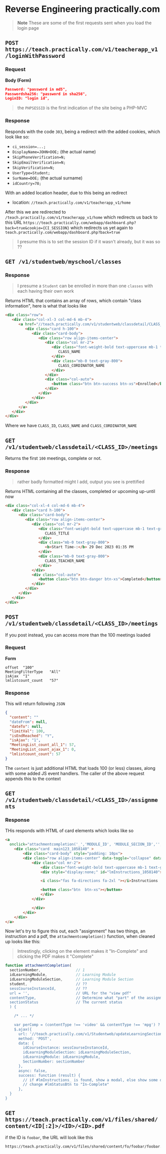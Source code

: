 # Reverse Engineering practically.com


> **Note**
> These are some of the first requests sent when you load the login page

## `POST https://teach.practically.com/v1/teacherapp_v1/loginWithPassword`


### Request

**Body (Form)**

```json
Password: "password in md5",
Passwordsha256: "password in sha256",
LoginID: "login id",
```

> the `PHPSESSID` is the first indication of the site being a PHP-MVC 

### Response

Responds with the code `303`, being a redirect with the added cookies, which look like so:

- `ci_session=...;`
- `DisplayName=JOHN+DOE;` (the actual name)
- `SkipPhoneVerification=N;`
- `SkipEmailVerification=N;`
- `SkipVerification=N;`
- `UserType=Student;`
- `SurName=DOE;` (the actual surname)
- `idCountry=78;`

With an added location header, due to this being an redirect

- location:  `//teach.practically.com/v1/teacherapp_v1/home`

After this we are redirected to `/teach.practically.com/v1/teacherapp_v1/home` which redirects us back to this URL `https://teach.practically.com/webapp/dashboard.php?back=true&cookie={CI_SESSION}` which redirects us yet again to `teach.practically.com/webapp/dashboard.php?back=true` 

> I presume this is to set the session ID if it wasn't already, but it was so ??


## `GET /v1/studentweb/myschool/classes`

### Response

> I presume a `Student` can be enrolled in more than one `classes` with each having their own work

Returns HTML that contains an array of rows, which contain "class information", here is what that looks like

```html
<div class="row">
   <div class="col-xl-3 col-md-6 mb-4">
      <a href="//teach.practically.com/v1/studentweb/classdetail/CLASS_ID">
         <div class="card h-100">
            <div class="card-body">
               <div class="row align-items-center">
                  <div class="col mr-2">
                     <div class="font-weight-bold text-uppercase mb-1 text-gray-800">
                        CLASS_NAME					  
                     </div>
                     <div class="mb-0 text-gray-800">
                        CLASS_CORDINATOR_NAME
                     </div>
                  </div>
                  <div class="col-auto">
                     <button class="btn btn-success btn-xs">Enrolled</button>
                  </div>
               </div>
            </div>
         </div>
      </a>
   </div>
</div>
```


Where we have `CLASS_ID`, `CLASS_NAME` and `CLASS_CORDINATOR_NAME`


## `GET /v1/studentweb/classdetail/<CLASS_ID>/meetings`

Returns the first `100` meetings, complete or not.

### Response

> rather badly formatted might I add, output you see is prettified 

Returns HTML containing all the classes, completed or upcoming up-until now

```html
<div class="col-xl-4 col-md-6 mb-4">
   <div class="card h-100">
      <div class="card-body">
         <div class="row align-items-center">
            <div class="col mr-2">
               <div class="font-weight-bold text-uppercase mb-1 text-gray-800">
                  CLASS_TITLE
               </div>
               <div class="mb-0 text-gray-800">
                  <b>Start Time-:</b> 29 Dec 2023 01:35 PM						 IST (UTC +5:30)					  
               </div>
               <div class="mb-0 text-gray-800">
                  CLASS_TEACHER_NAME
               </div>
            </div>
            <div class="col-auto">
               <button class="btn btn-danger btn-xs">Completed</button>
            </div>
         </div>
      </div>
   </div>
</div>
```


## `POST /v1/studentweb/classdetail/<CLASS_ID>/meetings`

If you post instead, you can access more than the 100 meetings loaded

### Request

**Form**

```
offset	"100"
MeetingFilterType	"All"
isAjax	"1"
lmlistcount_count	"57"
```

### Response

This will return following `JSON`

```JSON
{
  "content": ""
  "dateFrom": null,
  "dateTo": null,
  "limitVal": 100,
  "isEndReached": "Y",
  "isAjax": "1",
  "MeetingList_count_all_1": 57,
  "MeetingList_count_ajax_1": 0,
  "lmlistcount_count": 57
}
```

The `content` is just additional HTML that loads 100 (or less) classes, along with some added JS event handlers. The caller of the above request appends this to the context 

## `GET /v1/studentweb/classdetail/<CLASS_ID>/assignments`

### Response

THis responds with HTML of card elements which looks like so

```html
<a 
  onclick="attachmentcompletion('_','MODULE_ID', 'MODULE_SECION_ID','', '','URL_TO_READ_PDF','Instructions','Completed')">
    <div class="card  main123_1058140" >							
        <div class="card-body" style="padding: 10px">
        <div class="row align-items-center" data-toggle="collapse" data-target="#collapseExample_">
            <div class="col mr-2">
                <div class="font-weight-bold text-uppercase mb-1 text-gray-800">
                <div style="display:none;" id="lmInstructions_1058140"></div>A

                <i class="fas fa-directions fa-2xl "></i>Instructions 

                <button class="btn  btn-xs"></button>
                </div>								  
            </div>

            </div>
        </div>
    </div>
</a>
```

Now let's try to figure this out, each "assignment" has two things, an instruction and a pdf, the `attachmentcompletion()` function, when cleaned up looks like this:

> Intrestingly, clicking on the element makes it "In-Complete" and clicking the PDF makes it "Complete"

```javascript
function attachmentCompletion(
  sectionNumber,                // 1
  idLearningModule,             // Learning Module
  idLearningModuleSection,      // Learning Module Section
  student, `                    // ??
  sessCourseInstanceId,         // ??
  url = '',                     // URL for the "view pdf"
  contentType,                  // Determine what "part" of the assignment we are clicking on, each being handled differently 
  sectionStatus                 // The current status
  ) {

    /* ... */

    var perComp = (contentType !== 'video' && contentType !== 'mpg') ? 100 : 0;
    $.ajax({
      url: '//teach.practically.com/v1/Studentweb/updateLearningSection/' + perComp,
      method: 'POST',
      data: {
        idCourseInstance: sessCourseInstanceId,
        idLearningModuleSection: idLearningModuleSection,
        idLearningModule: idLearningModule,
        SectionNumber: sectionNumber
      },
      async: false,
      success: function (result) {
        // if #lmInstructions_ is found, show a modal, else show some default message, such as "Please complete this"
        // change #lmStatusBtn to "In-Complete"
      },
  }
}
```



## `GET https://teach.practically.com/v1/files/shared/content/<ID[:2]>/<ID>/<ID>.pdf`

if the ID is `foobar`, the URL will look like this

```
https://teach.practically.com/v1/files/shared/content/fo/foobar/foobar.pdf
```


